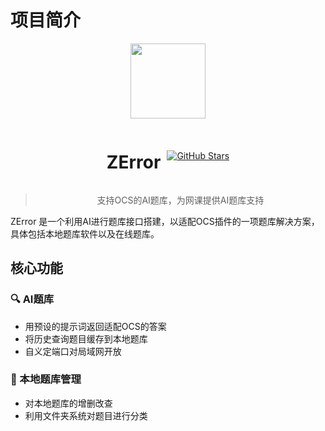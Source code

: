 # 项目简介
<div align="center">

<a><img src="/favicon.ico" width="120" height="120" /></a> 

<div style="display: flex; justify-content: center; align-items: center; gap: 10px;">
    <h1>ZError</h1>
    <a href="https://github.com/Miaozeqiu/ZError">
    <img src="https://img.shields.io/github/stars/Miaozeqiu/ZError" alt="GitHub Stars"/>
    </a>
</div>

> 支持OCS的AI题库，为网课提供AI题库支持




</div>

ZError 是一个利用AI进行题库接口搭建，以适配OCS插件的一项题库解决方案，具体包括本地题库软件以及在线题库。

## 核心功能

### 🔍 AI题库
- 用预设的提示词返回适配OCS的答案
- 将历史查询题目缓存到本地题库
- 自义定端口对局域网开放

### 📖 本地题库管理
- 对本地题库的增删改查
- 利用文件夹系统对题目进行分类


